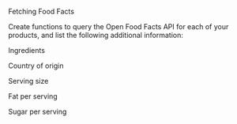 Fetching Food Facts


Create functions to query the Open Food Facts API for each of your products, and list the following additional information: 


Ingredients

Country of origin

Serving size

Fat per serving

Sugar per serving
